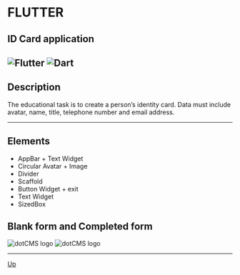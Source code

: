 <a id="anchor"></a>
# FLUTTER
## ID Card application  
![Flutter](https://img.shields.io/badge/Flutter-%2302569B.svg?style=for-the-badge&logo=Flutter&logoColor=white)
![Dart](https://img.shields.io/badge/dart-%230175C2.svg?style=for-the-badge&logo=dart&logoColor=white)
---
## Description
The educational task is to create a person’s identity card. Data must include avatar, name, title, telephone number and email address.
***

## Elements
  
* AppBar + Text Widget
* Circular Avatar + Image
* Divider
* Scaffold
* Button Widget + exit
* Text Widget
* SizedBox 

## Blank form and Сompleted form

![dotCMS logo](skärm_1.jpg)
![dotCMS logo](skärm?2.jpg)


___
[Up](#anchor)
